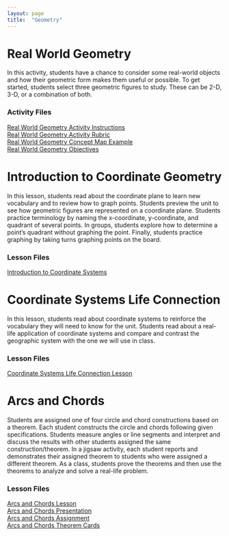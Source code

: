 ```yaml
---
layout: page
title:  "Geometry"
---
```


# Real World Geometry

In this activity, students have a chance to consider some real-world objects and how their geometric form makes them useful or possible. To get started, students select three geometric figures to study. These can be 2-D, 3-D, or a combination of both.

### Activity Files
<a href="https://lisasteaching.github.io/TeacherCoursework/portfolio_teaching/geometry/Real-World-Geometry-Activity-Instructions.pdf" target="_blank">Real World Geometry Activity Instructions</a><br/>
<a href="https://lisasteaching.github.io/TeacherCoursework/portfolio_teaching/geometry/Real-World-Geometry-Activity-Rubric.pdf" target="_blank">Real World Geometry Activity Rubric</a><br/>
<a href="https://lisasteaching.github.io/TeacherCoursework/portfolio_teaching/geometry/Real-World-Geometry-Concept-Map-Example.pdf" target="_blank">Real World Geometry Concept Map Example</a><br/>
<a href="https://lisasteaching.github.io/TeacherCoursework/portfolio_teaching/geometry/Real-World-Geometry-Objectives.pdf" target="_blank">Real World Geometry Objectives</a>

# Introduction to Coordinate Geometry

In this lesson, students read about the coordinate plane to learn new vocabulary and to review how to graph points. Students preview the unit to see how geometric figures are represented on a coordinate plane. Students practice terminology by naming the x-coordinate, y-coordinate, and quadrant of several points. In groups, students explore how to determine a point’s quadrant without graphing the point. Finally, students practice graphing by taking turns graphing points on the board.

### Lesson Files
<a href="https://lisasteaching.github.io/TeacherCoursework/portfolio_teaching/geometry/CoordinateGeom-Introduction-Lesson.pdf" target="_blank">Introduction to Coordinate Systems</a>

# Coordinate Systems Life Connection

In this lesson, students read about coordinate systems to reinforce the vocabulary they will need to know for the unit. Students read about a real-life application of coordinate systems and compare and contrast the geographic system with the one we will use in class.

### Lesson Files
<a href="https://lisasteaching.github.io/TeacherCoursework/portfolio_teaching/geometry/CoordinateGeom-Coordinate-Systems-Lesson.pdf" target="_blank">Coordinate Systems Life Connection Lesson</a>

# Arcs and Chords

Students are assigned one of four circle and chord constructions based on a theorem. Each student constructs the circle and chords following given specifications. Students measure angles or line segments and interpret and discuss the results with other students assigned the same construction/theorem. In a jigsaw activity, each student reports and demonstrates their assigned theorem to students who were assigned a different theorem. As a class, students prove the theorems and then use the theorems to analyze and solve a real-life problem.

### Lesson Files
<a href="https://lisasteaching.github.io/TeacherCoursework/portfolio_teaching/geometry/Arcs-Chords-Lesson-Plan.pdf" target="_blank">Arcs and Chords Lesson</a><br/>
<a href="https://lisasteaching.github.io/TeacherCoursework/portfolio_teaching/geometry/Arcs-Chords-Lesson-Show.ppsx" target="_blank">Arcs and Chords Presentation</a><br/>
<a href="https://lisasteaching.github.io/TeacherCoursework/portfolio_teaching/geometry/Arcs-Chords-Assignment.pdf" target="_blank">Arcs and Chords Assignment</a><br/>
<a href="https://lisasteaching.github.io/TeacherCoursework/portfolio_teaching/geometry/Arcs-Chords-Theorem-Cards.pdf" target="_blank">Arcs and Chords Theorem Cards</a>


